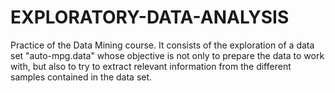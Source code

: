 # EXPLORATORY-DATA-ANALYSIS
Practice of the Data Mining course. It consists of the exploration of a data set "auto-mpg.data" whose objective is not only to prepare the data to work with, but also to try to extract relevant information from the different samples contained in the data set. 
